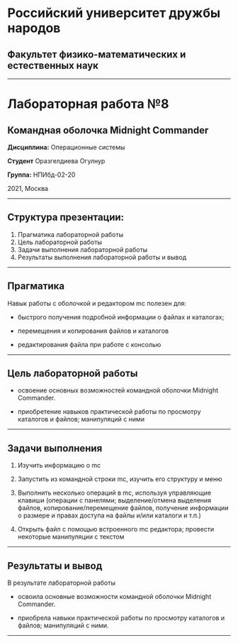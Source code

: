 # Российский университет дружбы народов

## Факультет физико-математических и естественных наук
***
# Лабораторная работа №8
## Командная оболочка Midnight Commander 


**Дисциплина:** Операционные системы

**Студент** Оразгелдиева Огулнур

**Группа:** НПИбд-02-20

2021, Москва

***

## Структура презентации:

1. Прагматика лабораторной работы
2. Цель лабораторной работы
3. Задачи выполнения лабораторной работы
4. Результаты выполнения лабораторной работы и вывод

***

## Прагматика

Навык работы с оболочкой и редактором mc полезен для:

* быстрого получения подробной информации о файлах и каталогах; 

* перемещения и копирования файлов и каталогов

* редактирования файла при работе с консолью

***

## Цель лабораторной работы

* освоение основных возможностей командной оболочки Midnight Commander. 
 
* приобретение навыков практической работы по просмотру каталогов и файлов; манипуляций с ними

***

## Задачи выполнения

1. Изучить информацию о mc

2. Запустить из командной строки mc, изучить его структуру и меню

3. Выполнить несколько операций в mc, используя управляющие клавиши (операции с панелями; выделение/отмена выделения файлов, копирование/перемещение файлов, получение информации о размере и правах доступа на файлы и/или каталоги и т.п.)

4. Открыть файл с помощью встроенного mc редактора; провести некоторые манипуляции с текстом

***

## Результаты и вывод

В результате лабораторной работы

* освоила основные возможности командной оболочки Midnight Commander. 

* приобрела навыки практической работы по просмотру каталогов и файлов; манипуляций с ними.

***
